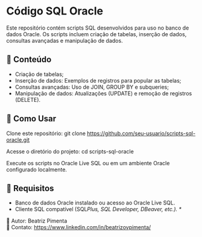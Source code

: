 # Código SQL Oracle
Este repositório contém scripts SQL desenvolvidos para uso no banco de dados Oracle. Os scripts incluem criação de tabelas, inserção de dados, consultas avançadas e manipulação de dados.


## 📌 Conteúdo
- Criação de tabelas;
- Inserção de dados: Exemplos de registros para popular as tabelas;
- Consultas avançadas: Uso de JOIN, GROUP BY e subqueries;
- Manipulação de dados: Atualizações (UPDATE) e remoção de registros (DELETE).


## 🚀 Como Usar
Clone este repositório:
git clone https://github.com/seu-usuario/scripts-sql-oracle.git

Acesse o diretório do projeto:
cd scripts-sql-oracle

Execute os scripts no Oracle Live SQL ou em um ambiente Oracle configurado localmente.


## 📝 Requisitos
- Banco de dados Oracle instalado ou acesso ao Oracle Live SQL.
- Cliente SQL compatível (SQL*Plus, SQL Developer, DBeaver, etc.). \**
  
🔹 Autor: Beatriz Pimenta \
🔹 Contato: https://www.linkedin.com/in/beatrizovpimenta/ 

